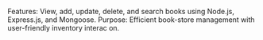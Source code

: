 Features: View, add, update, delete, and search books using Node.js, Express.js, and Mongoose. 
Purpose: Efficient book-store management with user-friendly inventory interac on.
